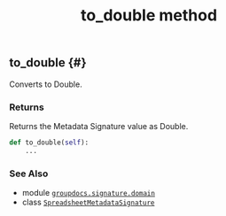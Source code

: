 ﻿---
title: to_double method
second_title: GroupDocs.Signature for Python via .NET API References
description: 
type: docs
url: /python-net/groupdocs.signature.domain/spreadsheetmetadatasignature/to_double/
is_root: false
weight: 60
---

## to_double {#}

Converts to Double.


### Returns 


Returns the Metadata Signature value as Double.


```python
def to_double(self):
    ...
```





### See Also
* module [`groupdocs.signature.domain`](../../)
* class [`SpreadsheetMetadataSignature`](/signature/python-net/groupdocs.signature.domain/spreadsheetmetadatasignature)
